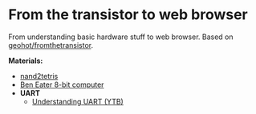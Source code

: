 # From the transistor to web browser

From understanding basic hardware stuff to web browser. Based on [geohot/fromthetransistor](https://github.com/geohot/fromthetransistor).

**Materials:**
- [nand2tetris](https://www.nand2tetris.org/)
- [Ben Eater 8-bit computer](https://eater.net/8bit)
- **UART**
    - [Understanding UART (YTB)](https://www.youtube.com/watch?v=sTHckUyxwp8)
